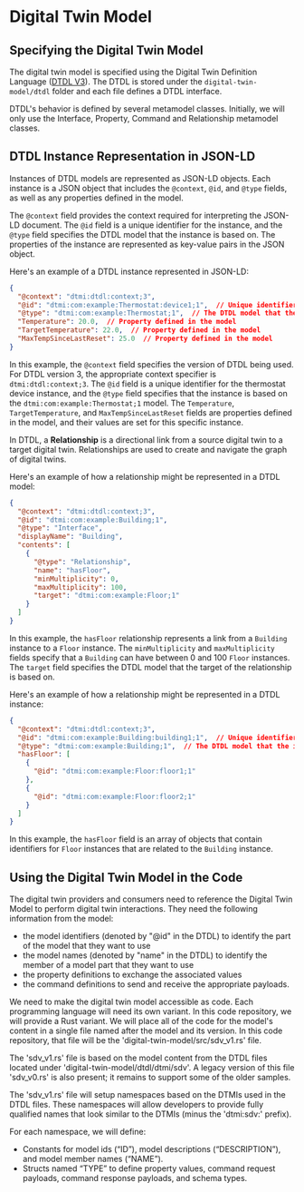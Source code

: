 # Digital Twin Model

## Specifying the Digital Twin Model

The digital twin model is specified using the Digital Twin Definition Language ([DTDL V3](https://github.com/Azure/opendigitaltwins-dtdl/blob/master/DTDL/v3/DTDL.v3.md)). The DTDL is stored under the `digital-twin-model/dtdl` folder and each file defines a DTDL interface.

DTDL's behavior is defined by several metamodel classes. Initially, we will only use the Interface, Property, Command and Relationship metamodel classes.

## DTDL Instance Representation in JSON-LD

Instances of DTDL models are represented as JSON-LD objects. Each instance is a JSON object that includes the `@context`, `@id`, and `@type` fields, as well as any properties defined in the model.

The `@context` field provides the context required for interpreting the JSON-LD document. The `@id` field is a unique identifier for the instance, and the `@type` field specifies the DTDL model that the instance is based on. The properties of the instance are represented as key-value pairs in the JSON object.

Here's an example of a DTDL instance represented in JSON-LD:

```json
{
  "@context": "dtmi:dtdl:context;3",
  "@id": "dtmi:com:example:Thermostat:device1;1",  // Unique identifier for the instance
  "@type": "dtmi:com:example:Thermostat;1",  // The DTDL model that the instance is based on
  "Temperature": 20.0,  // Property defined in the model
  "TargetTemperature": 22.0,  // Property defined in the model
  "MaxTempSinceLastReset": 25.0  // Property defined in the model
}
```

In this example, the `@context` field specifies the version of DTDL being used. For DTDL version 3, the appropriate context specifier is `dtmi:dtdl:context;3`. The `@id` field is a unique identifier for the thermostat device instance, and the `@type` field specifies that the instance is based on the `dtmi:com:example:Thermostat;1` model. The `Temperature`, `TargetTemperature`, and `MaxTempSinceLastReset` fields are properties defined in the model, and their values are set for this specific instance.

In DTDL, a **Relationship** is a directional link from a source digital twin to a target digital twin. Relationships are used to create and navigate the graph of digital twins.

Here's an example of how a relationship might be represented in a DTDL model:

```json
{
  "@context": "dtmi:dtdl:context;3",
  "@id": "dtmi:com:example:Building;1",
  "@type": "Interface",
  "displayName": "Building",
  "contents": [
    {
      "@type": "Relationship",
      "name": "hasFloor",
      "minMultiplicity": 0,
      "maxMultiplicity": 100,
      "target": "dtmi:com:example:Floor;1"
    }
  ]
}
```

In this example, the `hasFloor` relationship represents a link from a `Building` instance to a `Floor` instance. The `minMultiplicity` and `maxMultiplicity` fields specify that a `Building` can have between 0 and 100 `Floor` instances. The `target` field specifies the DTDL model that the target of the relationship is based on.

Here's an example of how a relationship might be represented in a DTDL instance:

```json
{
  "@context": "dtmi:dtdl:context;3",
  "@id": "dtmi:com:example:Building:building1;1",  // Unique identifier for the instance
  "@type": "dtmi:com:example:Building;1",  // The DTDL model that the instance is based on
  "hasFloor": [
    {
      "@id": "dtmi:com:example:Floor:floor1;1"
    },
    {
      "@id": "dtmi:com:example:Floor:floor2;1"
    }
  ]
}
```

In this example, the `hasFloor` field is an array of objects that contain identifiers for `Floor` instances that are related to the `Building` instance.

## Using the Digital Twin Model in the Code

The digital twin providers and consumers need to reference the Digital Twin Model to perform digital twin interactions. They need the following information from the model:

- the model identifiers (denoted by "@id" in the DTDL) to identify the part of the model that they want to use
- the model names (denoted by "name" in the DTDL) to identify the member of a model part that they want to use
- the property definitions to exchange the associated values
- the command definitions to send and receive the appropriate payloads.

We need to make the digital twin model accessible as code. Each programming language will need its own variant. In this code repository, we will
provide a Rust variant. We will place all of the code for the model's content in a single file named after the model and its version. In
this code repository, that file will be the 'digital-twin-model/src/sdv_v1.rs' file.

The 'sdv_v1.rs' file is based on the model content from the DTDL files located under 'digital-twin-model/dtdl/dtmi/sdv'. A legacy version of this file 'sdv_v0.rs' is also present; it remains to support some of the older samples.

The 'sdv_v1.rs' file will setup namespaces based on the DTMIs used in the DTDL files. These namespaces will allow developers to provide fully
qualified names that look similar to the DTMIs (minus the 'dtmi:sdv:' prefix).

For each namespace, we will define:

- Constants for model ids (“ID”), model descriptions (“DESCRIPTION”), and model member names (“NAME”).
- Structs named “TYPE” to define property values, command request payloads, command response payloads, and schema types.
